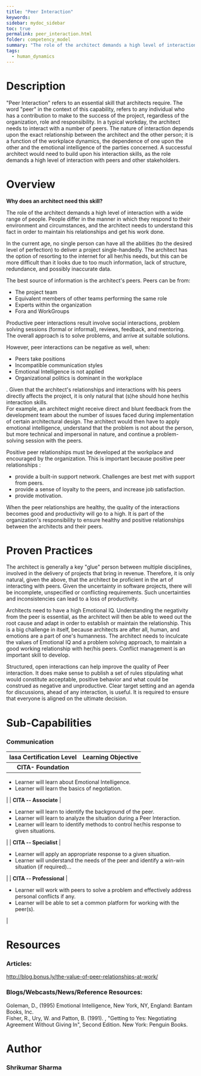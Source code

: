 ```yaml
---
title: "Peer Interaction"
keywords: 
sidebar: mydoc_sidebar
toc: true
permalink: peer_interaction.html
folder: competency_model
summary: "The role of the architect demands a high level of interaction with a wide range of people."
tags: 
  - human_dynamics
---
```


Description
===========

"Peer Interaction" refers to an essential skill that architects require. The word "peer" in the context of this capability, refers to any individual who has a contribution to make to the success of the project, regardless of the organization, role and responsibility. In a typical workday, the architect needs to interact with a number of peers. The nature of interaction depends upon the exact relationship between the architect and the other person; it is a function of the workplace dynamics, the dependence of one upon the other and the emotional intelligence of the parties concerned. A successful architect would need to build upon his interaction skills, as the role demands a high level of interaction with peers and other stakeholders.

Overview
========

**Why does an architect need this skill?**

The role of the architect demands a high level of interaction with a wide range of people. People differ in the manner in which they respond to their environment and circumstances, and the architect needs to understand this fact in order to maintain his relationships and get his work done.

In the current age, no single person can have all the abilities (to the desired level of perfection) to deliver a project single-handedly. The architect has the option of resorting to the internet for all her/his needs, but this can be more difficult than it looks due to too much information, lack of structure, redundance, and possibly inaccurate data.

The best source of information is the architect's peers. Peers can be from:

-   The project team
-   Equivalent members of other teams performing the same role
-   Experts within the organization
-   Fora and WorkGroups

Productive peer interactions result involve social interactions, problem solving sessions (formal or informal), reviews, feedback, and mentoring. The overall approach is to solve problems, and arrive at suitable solutions.

However, peer interactions can be negative as well, when:

-   Peers take positions
-   Incompatible communication styles
-   Emotional Intelligence is not applied
-   Organizational politics is dominant in the workplace

. Given that the architect's relationships and interactions with his peers directly affects the project, it is only natural that (s)he should hone her/his interaction skills.\
For example, an architect might receive direct and blunt feedback from the development team about the number of issues faced during implementation of certain architectural design. The architect would then have to apply emotional intelligence, understand that the problem is not about the person, but more technical and impersonal in nature, and continue a problem-solving session with the peers.

Positive peer relationships must be developed at the workplace and encouraged by the organization. This is important because positive peer relationships :

-   provide a built-in support network. Challenges are best met with support from peers.
-   provide a sense of loyalty to the peers, and increase job satisfaction.
-   provide motivation.

When the peer relationships are healthy, the quality of the interactions becomes good and productivity will go to a high. It is part of the organization's responsibility to ensure healthy and positive relationships between the architects and their peers.

Proven Practices
================

The architect is generally a key "glue" person between multiple disciplines, involved in the delivery of projects that bring in revenue. Therefore, it is only natural, given the above, that the architect be proficient in the art of interacting with peers. Given the uncertainty in software projects, there will be incomplete, unspecified or conflicting requirements. Such uncertainties and inconsistencies can lead to a loss of productivity.

Architects need to have a high Emotional IQ. Understanding the negativity from the peer is essential, as the architect will then be able to weed out the root cause and adapt in order to establish or maintain the relationship. This is a big challenge in itself, because architects are after all, human, and emotions are a part of one's humanness. The architect needs to inculcate the values of Emotional IQ and a problem solving approach, to maintain a good working relationship with her/his peers. Conflict management is an important skill to develop.

Structured, open interactions can help improve the quality of Peer interaction. It does make sense to publish a set of rules stipulating what would constitute acceptable, positive behavior and what could be construed as negative and unproductive. Clear target setting and an agenda for discussions, ahead of any interaction, is useful. It is required to ensure that everyone is aligned on the ultimate decision.

Sub-Capabilities
================

### **Communication**

| **Iasa Certification Level** | **Learning Objective** |
| :-: | :-: |
| **CITA- Foundation** |

-   Learner will learn about Emotional Intelligence.
-   Learner will learn the basics of negotiation.

 |
| **CITA -- Associate** |

-   Learner will learn to identify the background of the peer.
-   Learner will learn to analyze the situation during a Peer Interaction.
-   Learner will learn to identify methods to control her/his response to given situations.

 |
| **CITA -- Specialist** |

-   Learner will apply an appropriate response to a given situation.
-   Learner will understand the needs of the peer and identify a win-win situation (if required)...

 |
| **CITA -- Professional** |

-   Learner will work with peers to solve a problem and effectively address personal conflicts if any.
-   Learner will be able to set a common platform for working with the peer(s).

 |

Resources
=========

### **Articles:**

http://blog.bonus.ly/the-value-of-peer-relationships-at-work/

### **Blogs/Webcasts/News/Reference Resources:**

Goleman, D., (1995) Emotional Intelligence, New York, NY, England: Bantam Books, Inc.\
Fisher, R., Ury, W. and Patton, B. (1991). , "Getting to Yes: Negotiating Agreement Without Giving In", Second Edition. New York: Penguin Books.

Author
======

### **Shrikumar Sharma**
